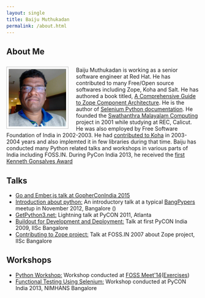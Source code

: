 ```yaml
---
layout: single
title: Baiju Muthukadan
permalink: /about.html
---
```


## About Me

<p style="padding-top: 10px">
<img width="150px" style="float: left; margin-right: 20px; border: 1px solid #c0c0c0; padding: 5px;" src="/assets/images/dallas_fall2014.jpg" />
Baiju Muthukadan is working as a senior software engineer at Red Hat.  He
has contributed to many Free/Open source softwares including Zope,
Koha and Salt.  He has authored a book titled, <a
href="http://muthukadan.net/docs/zca.html">A Comprehensive Guide to
Zope Component Architecture</a>.  He is the author of <a
href="https://selenium-python.readthedocs.org">Selenium Python
documentation</a>.
He founded the <a href="http://smc.org.in/">Swathanthra Malayalam
Computing</a> project in 2001 while studying at REC, Calicut.  He was
also employed by Free Software Foundation of India in 2002-2003.  He
had <a href="http://koha-community.org/about/history/">contributed to
Koha</a> in 2003-2004 years and also implemted it in few libraries
during that time.  Baiju has conducted many Python related talks and
workshops in various parts of India including FOSS.IN.
During PyCon India 2013, he received the
<a href="https://in.pycon.org/2013/blog/baijum-first-kenneth-gonsalves-award-recipient/">
first Kenneth Gonsalves Award</a>

</p>

## Talks

<ul class="posts">
  <li><a href="http://muthukadan.net/golang/emberjs/gopherconindia-2015-talk/">Go and Ember.js talk at GopherConIndia 2015</a></li>
  <li><a href="http://www.youtube.com/watch?v=lING02S6AAc">Introduction about python:</a> An introductory talk at a typical <a
  href="http://bangalore.python.org.in/">BangPypers</a> meetup in November 2012, Bangalore ()</a></li>
  <li><a href="http://www.youtube.com/watch?v=UEMjz5A_M5o">GetPython3.net:</a> Lightning talk at PyCON 2011, Atlanta</a></li>
  <li><a href="http://in.pycon.org/2009/talkfull/21/">Buildout for Development and Deployment:</a> Talk at first PyCON India 2009, IISc
  Bangalore</a></li>
  <li><a href="https://web.archive.org/web/20071219141919/http://foss.in/2007/register/slides/Contributing_to_Zope_project_432.pdf">Contributing to Zope project:</a> Talk at FOSS.IN
  2007 about Zope project, IISc Bangalore</a></li>
</ul>

## Workshops

<ul class="posts">
  <li><a href="http://muthukadan.net/presentation/python_workshop/fossmeet14.pdf">Python Workshop:</a> Workshop conducted at
  <a href="http://fossmeet.in/2014/">FOSS Meet'14</a>(<a href="http://muthukadan.net/presentation/python_workshop/fossmeet14-exercises.pdf">Exercises</a>)</li>
  <li><a href="http://in.pycon.org/funnel/2013/5-functional-testing-using-selenium">Functional Testing Using Selenium:</a> Workshop
  conducted at PyCON India 2013, NIMHANS Bangalore</a></li>
</ul>
